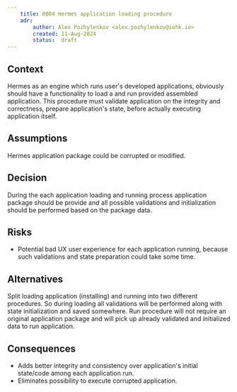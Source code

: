```yaml
---
    title: 0004 Hermes application loading procedure
    adr:
        author: Alex Pozhylenkov <alex.pozhylenkov@iohk.io>
        created: 11-Aug-2024
        status:  draft
---
```


## Context

Hermes as an engine which runs user's developed applications,
obviously should have a functionality to load a and run provided assembled application.
This procedure must validate application on the integrity and correctness,
prepare application's state, before actually executing application itself.

## Assumptions

Hermes application package could be corrupted or modified.

## Decision

During the each application loading and running process application package should be provide
and all possible validations and initialization should be performed based on the package data.

## Risks

* Potential bad UX user experience for each application running,
  because such validations and state preparation could take some time.

## Alternatives

Split loading application (installing) and running into two different procedures.
So during loading all validations will be performed along with state initialization and saved somewhere.
Run procedure will not require an original application package
and will pick up already validated and initialized data to run application.

## Consequences

* Adds better integrity and consistency over application's initial state/code among each application run.
* Eliminates possibility to execute corrupted application.
